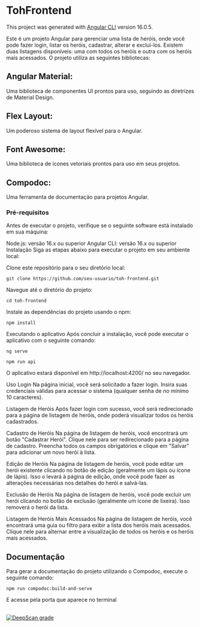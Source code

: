 # TohFrontend

This project was generated with [Angular CLI](https://github.com/angular/angular-cli) version 16.0.5.

Este é um projeto Angular para gerenciar uma lista de heróis, onde você pode fazer login, listar os heróis, cadastrar, alterar e excluí-los. Existem duas listagens disponíveis: uma com todos os heróis e outra com os heróis mais acessados. O projeto utiliza as seguintes bibliotecas:<br>

## Angular Material: 
Uma biblioteca de componentes UI prontos para uso, seguindo as diretrizes de Material Design.
## Flex Layout: 
Um poderoso sistema de layout flexível para o Angular.
## Font Awesome: 
Uma biblioteca de ícones vetoriais prontos para uso em seus projetos.
## Compodoc: 
Uma ferramenta de documentação para projetos Angular.
<br>
### Pré-requisitos
Antes de executar o projeto, verifique se o seguinte software está instalado em sua máquina:

Node.js: versão 16.x ou superior
Angular CLI: versão 16.x ou superior
Instalação
Siga as etapas abaixo para executar o projeto em seu ambiente local:

Clone este repositório para o seu diretório local:
``` 
git clone https://github.com/seu-usuario/toh-frontend.git
```
Navegue até o diretório do projeto:
```
cd toh-frontend
```
Instale as dependências do projeto usando o npm:

```
npm install
```
Executando o aplicativo
Após concluir a instalação, você pode executar o aplicativo com o seguinte comando:

```
ng serve

npm run api
```
O aplicativo estará disponível em http://localhost:4200/ no seu navegador.

Uso
Login
Na página inicial, você será solicitado a fazer login. Insira suas credenciais válidas para acessar o sistema (qualquer senha de no mínimo 10 caracteres).

Listagem de Heróis
Após fazer login com sucesso, você será redirecionado para a página de listagem de heróis, onde poderá visualizar todos os heróis cadastrados.

Cadastro de Heróis
Na página de listagem de heróis, você encontrará um botão "Cadastrar Herói". Clique nele para ser redirecionado para a página de cadastro. Preencha todos os campos obrigatórios e clique em "Salvar" para adicionar um novo herói à lista.

Edição de Heróis
Na página de listagem de heróis, você pode editar um herói existente clicando no botão de edição (geralmente um lápis ou ícone de lápis). Isso o levará à página de edição, onde você pode fazer as alterações necessárias nos detalhes do herói e salvá-las.

Exclusão de Heróis
Na página de listagem de heróis, você pode excluir um herói clicando no botão de exclusão (geralmente um ícone de lixeira). Isso removerá o herói da lista.

Listagem de Heróis Mais Acessados
Na página de listagem de heróis, você encontrará uma guia ou filtro para exibir a lista dos heróis mais acessados. Clique nele para alternar entre a visualização de todos os heróis e os heróis mais acessados.


## Documentação
Para gerar a documentação do projeto utilizando o Compodoc, execute o seguinte comando:

```
npm run compodoc:build-and-serve
```
E acesse pela porta que aparece no terminal
<br>
<br> 

[![DeepScan grade](https://deepscan.io/api/teams/21404/projects/24830/branches/767957/badge/grade.svg)](https://deepscan.io/dashboard#view=project&tid=21404&pid=24830&bid=767957)
